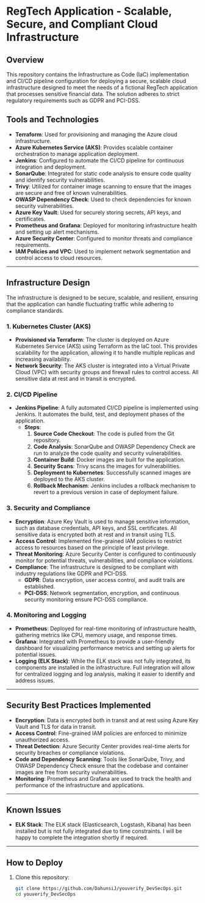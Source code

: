# RegTech Application - Scalable, Secure, and Compliant Cloud Infrastructure

## Overview
This repository contains the Infrastructure as Code (IaC) implementation and CI/CD pipeline configuration for deploying a secure, scalable cloud infrastructure designed to meet the needs of a fictional RegTech application that processes sensitive financial data. The solution adheres to strict regulatory requirements such as GDPR and PCI-DSS.

## Tools and Technologies
- **Terraform**: Used for provisioning and managing the Azure cloud infrastructure.
- **Azure Kubernetes Service (AKS)**: Provides scalable container orchestration to manage application deployment.
- **Jenkins**: Configured to automate the CI/CD pipeline for continuous integration and deployment.
- **SonarQube**: Integrated for static code analysis to ensure code quality and identify security vulnerabilities.
- **Trivy**: Utilized for container image scanning to ensure that the images are secure and free of known vulnerabilities.
- **OWASP Dependency Check**: Used to check dependencies for known security vulnerabilities.
- **Azure Key Vault**: Used for securely storing secrets, API keys, and certificates.
- **Prometheus and Grafana**: Deployed for monitoring infrastructure health and setting up alert mechanisms.
- **Azure Security Center**: Configured to monitor threats and compliance requirements.
- **IAM Policies and VPC**: Used to implement network segmentation and control access to cloud resources.

---

## Infrastructure Design
The infrastructure is designed to be secure, scalable, and resilient, ensuring that the application can handle fluctuating traffic while adhering to compliance standards.

### 1. **Kubernetes Cluster (AKS)**
   - **Provisioned via Terraform**: The cluster is deployed on Azure Kubernetes Service (AKS) using Terraform as the IaC tool. This provides scalability for the application, allowing it to handle multiple replicas and increasing availability.
   - **Network Security**: The AKS cluster is integrated into a Virtual Private Cloud (VPC) with security groups and firewall rules to control access. All sensitive data at rest and in transit is encrypted.

### 2. **CI/CD Pipeline**
   - **Jenkins Pipeline**: A fully automated CI/CD pipeline is implemented using Jenkins. It automates the build, test, and deployment phases of the application.
     - **Steps**:
       1. **Source Code Checkout**: The code is pulled from the Git repository.
       2. **Code Analysis**: SonarQube and OWASP Dependency Check are run to analyze the code quality and security vulnerabilities.
       3. **Container Build**: Docker images are built for the application.
       4. **Security Scans**: Trivy scans the images for vulnerabilities.
       5. **Deployment to Kubernetes**: Successfully scanned images are deployed to the AKS cluster.
       6. **Rollback Mechanism**: Jenkins includes a rollback mechanism to revert to a previous version in case of deployment failure.

### 3. **Security and Compliance**
   - **Encryption**: Azure Key Vault is used to manage sensitive information, such as database credentials, API keys, and SSL certificates. All sensitive data is encrypted both at rest and in transit using TLS.
   - **Access Control**: Implemented fine-grained IAM policies to restrict access to resources based on the principle of least privilege.
   - **Threat Monitoring**: Azure Security Center is configured to continuously monitor for potential threats, vulnerabilities, and compliance violations.
   - **Compliance**: The infrastructure is designed to be compliant with industry regulations like GDPR and PCI-DSS.
     - **GDPR**: Data encryption, user access control, and audit trails are established.
     - **PCI-DSS**: Network segmentation, encryption, and continuous security monitoring ensure PCI-DSS compliance.

### 4. **Monitoring and Logging**
   - **Prometheus**: Deployed for real-time monitoring of infrastructure health, gathering metrics like CPU, memory usage, and response times.
   - **Grafana**: Integrated with Prometheus to provide a user-friendly dashboard for visualizing performance metrics and setting up alerts for potential issues.
   - **Logging (ELK Stack)**: While the ELK stack was not fully integrated, its components are installed in the infrastructure. Full integration will allow for centralized logging and log analysis, making it easier to identify and address issues.

---

## Security Best Practices Implemented
- **Encryption**: Data is encrypted both in transit and at rest using Azure Key Vault and TLS for data in transit.
- **Access Control**: Fine-grained IAM policies are enforced to minimize unauthorized access.
- **Threat Detection**: Azure Security Center provides real-time alerts for security breaches or compliance violations.
- **Code and Dependency Scanning**: Tools like SonarQube, Trivy, and OWASP Dependency Check ensure that the codebase and container images are free from security vulnerabilities.
- **Monitoring**: Prometheus and Grafana are used to track the health and performance of the infrastructure and applications.

---

## Known Issues
- **ELK Stack**: The ELK stack (Elasticsearch, Logstash, Kibana) has been installed but is not fully integrated due to time constraints. I will be happy to complete the integration shortly if required.

---

## How to Deploy
1. Clone this repository:
   ```bash
   git clone https://github.com/DahunsiJ/youverify_DevSecOps.git
   cd youverify_DevSecOps
